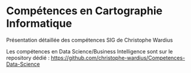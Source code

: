 <h1>Compétences en Cartographie Informatique</h1>
<p>Présentation détaillée des compétences SIG de Christophe Wardius</p>
<p>Les compétences en Data Science/Business Intelligence sont sur le repository dédié : <a href="https://github.com/christophe-wardius/Competences-Data-Science"</a>https://github.com/christophe-wardius/Competences-Data-Science</p>
